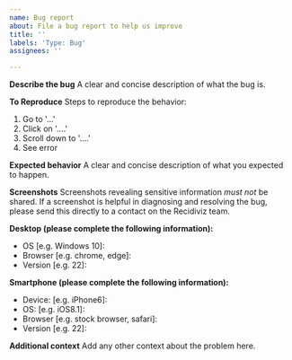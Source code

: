 ```yaml
---
name: Bug report
about: File a bug report to help us improve
title: ''
labels: 'Type: Bug'
assignees: ''

---
```


**Describe the bug**
A clear and concise description of what the bug is.

**To Reproduce**
Steps to reproduce the behavior:
1. Go to '...'
2. Click on '....'
3. Scroll down to '....'
4. See error

**Expected behavior**
A clear and concise description of what you expected to happen.

**Screenshots**
Screenshots revealing sensitive information _must not_ be shared. If a screenshot is helpful in diagnosing and resolving the bug, please send this directly to a contact on the Recidiviz team.

**Desktop (please complete the following information):**
 - OS [e.g. Windows 10]: 
 - Browser [e.g. chrome, edge]: 
 - Version [e.g. 22]: 

**Smartphone (please complete the following information):**
 - Device: [e.g. iPhone6]: 
 - OS: [e.g. iOS8.1]: 
 - Browser [e.g. stock browser, safari]: 
 - Version [e.g. 22]: 

**Additional context**
Add any other context about the problem here.
